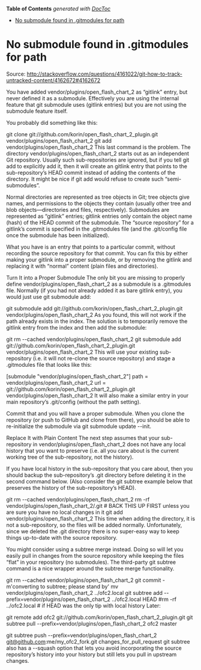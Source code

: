 <!-- START doctoc generated TOC please keep comment here to allow auto update -->
<!-- DON'T EDIT THIS SECTION, INSTEAD RE-RUN doctoc TO UPDATE -->
**Table of Contents**  *generated with [DocToc](https://github.com/thlorenz/doctoc)*

- [No submodule found in .gitmodules for path](#no-submodule-found-in-gitmodules-for-path)

<!-- END doctoc generated TOC please keep comment here to allow auto update -->

# No submodule found in .gitmodules for path

Source: http://stackoverflow.com/questions/4161022/git-how-to-track-untracked-content/4162672#4162672

You have added vendor/plugins/open_flash_chart_2 as “gitlink” entry, but never defined it as a submodule. Effectively you are using the internal feature that git submodule uses (gitlink entries) but you are not using the submodule feature itself.

You probably did something like this:

git clone git://github.com/korin/open_flash_chart_2_plugin.git vendor/plugins/open_flash_chart_2
git add vendor/plugins/open_flash_chart_2
This last command is the problem. The directory vendor/plugins/open_flash_chart_2 starts out as an independent Git repository. Usually such sub-repositories are ignored, but if you tell git add to explicitly add it, then it will create an gitlink entry that points to the sub-repository’s HEAD commit instead of adding the contents of the directory. It might be nice if git add would refuse to create such “semi-submodules”.

Normal directories are represented as tree objects in Git; tree objects give names, and permissions to the objects they contain (usually other tree and blob objects—directories and files, respectively). Submodules are represented as “gitlink” entries; gitlink entries only contain the object name (hash) of the HEAD commit of the submodule. The “source repository” for a gitlink’s commit is specified in the .gitmodules file (and the .git/config file once the submodule has been initialized).

What you have is an entry that points to a particular commit, without recording the source repository for that commit. You can fix this by either making your gitlink into a proper submodule, or by removing the gitlink and replacing it with “normal” content (plain files and directories).

Turn It into a Proper Submodule
The only bit you are missing to properly define vendor/plugins/open_flash_chart_2 as a submodule is a .gitmodules file. Normally (if you had not already added it as bare gitlink entry), you would just use git submodule add:

git submodule add git://github.com/korin/open_flash_chart_2_plugin.git vendor/plugins/open_flash_chart_2
As you found, this will not work if the path already exists in the index. The solution is to temporarily remove the gitlink entry from the index and then add the submodule:

git rm --cached vendor/plugins/open_flash_chart_2
git submodule add git://github.com/korin/open_flash_chart_2_plugin.git vendor/plugins/open_flash_chart_2
This will use your existing sub-repository (i.e. it will not re-clone the source repository) and stage a .gitmodules file that looks like this:

[submodule "vendor/plugins/open_flash_chart_2"]
    path = vendor/plugins/open_flash_chart_2
    url = git://github.com/korin/open_flash_chart_2_plugin.git vendor/plugins/open_flash_chart_2
It will also make a similar entry in your main repository’s .git/config (without the path setting).

Commit that and you will have a proper submodule. When you clone the repository (or push to GitHub and clone from there), you should be able to re-initialize the submodule via git submodule update --init.

Replace It with Plain Content
The next step assumes that your sub-repository in vendor/plugins/open_flash_chart_2 does not have any local history that you want to preserve (i.e. all you care about is the current working tree of the sub-repository, not the history).

If you have local history in the sub-repository that you care about, then you should backup the sub-repository’s .git directory before deleting it in the second command below. (Also consider the git subtree example below that preserves the history of the sub-repository’s HEAD).

git rm --cached vendor/plugins/open_flash_chart_2
rm -rf vendor/plugins/open_flash_chart_2/.git # BACK THIS UP FIRST unless you are sure you have no local changes in it
git add vendor/plugins/open_flash_chart_2
This time when adding the directory, it is not a sub-repository, so the files will be added normally. Unfortunately, since we deleted the .git directory there is no super-easy way to keep things up-to-date with the source repository.

You might consider using a subtree merge instead. Doing so will let you easily pull in changes from the source repository while keeping the files “flat” in your repository (no submodules). The third-party git subtree command is a nice wrapper around the subtree merge functionality.

git rm --cached vendor/plugins/open_flash_chart_2
git commit -m'converting to subtree; please stand by'
mv vendor/plugins/open_flash_chart_2 ../ofc2.local
git subtree add --prefix=vendor/plugins/open_flash_chart_2 ../ofc2.local HEAD
#rm -rf ../ofc2.local # if HEAD was the only tip with local history
Later:

git remote add ofc2 git://github.com/korin/open_flash_chart_2_plugin.git
git subtree pull --prefix=vendor/plugins/open_flash_chart_2 ofc2 master

git subtree push --prefix=vendor/plugins/open_flash_chart_2 git@github.com:me/my_ofc2_fork.git changes_for_pull_request
git subtree also has a --squash option that lets you avoid incorporating the source repository’s history into your history but still lets you pull in upstream changes.
